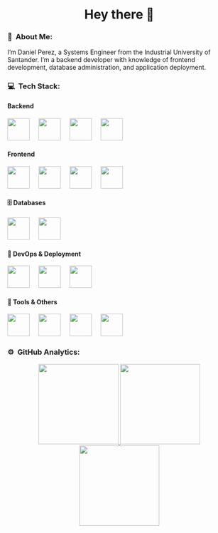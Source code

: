 
###

<h1 align="center">Hey there 👋</h1>

### 💫 &nbsp;About Me:

I’m Daniel Perez, a Systems Engineer from the Industrial University of Santander. I’m a backend developer with knowledge of frontend development, database administration, and application deployment.

### 💻 &nbsp;Tech Stack:

#### Backend
<div align="left">
  <img src="https://cdn.jsdelivr.net/gh/devicons/devicon@latest/icons/java/java-plain-wordmark.svg" height="50" />
  <img width="12" />
  <img src="https://cdn.jsdelivr.net/gh/devicons/devicon@latest/icons/spring/spring-original-wordmark.svg" height="50" />
  <img width="12" />
  <img src="https://cdn.jsdelivr.net/gh/devicons/devicon@latest/icons/nodejs/nodejs-original-wordmark.svg" height="50" />
  <img width="12" />
  <img src="https://cdn.jsdelivr.net/gh/devicons/devicon@latest/icons/python/python-original-wordmark.svg" height="50" />
  <img width="12" />
</div>

#### Frontend
<div align="left">
  <img src="https://cdn.jsdelivr.net/gh/devicons/devicon@latest/icons/html5/html5-original-wordmark.svg" height="50" />
  <img width="12" />
  <img src="https://cdn.jsdelivr.net/gh/devicons/devicon@latest/icons/css3/css3-original-wordmark.svg" height="50" />
  <img width="12" />
  <img src="https://cdn.jsdelivr.net/gh/devicons/devicon@latest/icons/javascript/javascript-original.svg" height="50" />
  <img width="12" />
  <img src="https://cdn.jsdelivr.net/gh/devicons/devicon@latest/icons/react/react-original-wordmark.svg" height="50" />
  <img width="12" />
</div>

#### 🗄️ Databases
<div align="left"> 
  <img src="https://cdn.jsdelivr.net/gh/devicons/devicon@latest/icons/mysql/mysql-original-wordmark.svg" height="50" /> 
  <img width="12" /> 
  <img src="https://cdn.jsdelivr.net/gh/devicons/devicon@latest/icons/mongodb/mongodb-original-wordmark.svg" height="50" /> 
</div>
  
#### 🚀 DevOps & Deployment
<div align="left"> 
  <img src="https://cdn.jsdelivr.net/gh/devicons/devicon@latest/icons/docker/docker-original-wordmark.svg" height="50" /> 
  <img width="12" /> 
  <img src="https://cdn.jsdelivr.net/gh/devicons/devicon@latest/icons/kubernetes/kubernetes-plain-wordmark.svg" height="50" /> 
  <img width="12" /> 
  <img src="https://cdn.jsdelivr.net/gh/devicons/devicon@latest/icons/nginx/nginx-original.svg" height="50" /> 
</div>

#### 🧰 Tools & Others
<div align="left"> 
  <img src="https://cdn.jsdelivr.net/gh/devicons/devicon@latest/icons/git/git-original-wordmark.svg" height="50" /> 
  <img width="12" /> 
  <img src="https://cdn.jsdelivr.net/gh/devicons/devicon@latest/icons/postman/postman-original-wordmark.svg" height="50" /> 
  <img width="12" /> 
  <img src="https://cdn.jsdelivr.net/gh/devicons/devicon@latest/icons/maven/maven-original-wordmark.svg" height="50" /> 
  <img width="12" /> 
  <img src="https://cdn.jsdelivr.net/gh/devicons/devicon@latest/icons/vscode/vscode-original-wordmark.svg" height="50" /> 
</div>

### ⚙️ &nbsp;GitHub Analytics:

<p align="center">
<a href="https://github.com/DanielXMPB">
  <img height="180em" src="https://github-readme-stats-eight-theta.vercel.app/api?username=DanielXMPB&show_icons=true&theme=tokyonight&include_all_commits=true&count_private=true"/>
  <img height="180em" src="https://github-readme-streak-stats.herokuapp.com/?user=DanielXMPB&theme=tokyonight&hide_border=false"/>
  <img height="180em" src="https://github-readme-stats-eight-theta.vercel.app/api/top-langs/?username=DanielXMPB&layout=compact&langs_count=6&theme=tokyonight"/>
</a>
</p>

###
